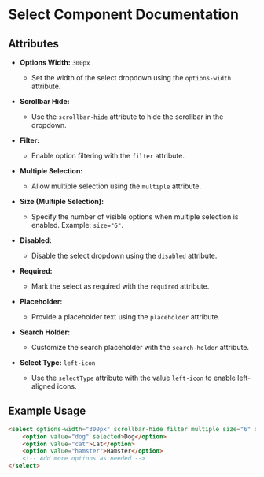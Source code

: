 # Select Component Documentation

## Attributes

- **Options Width:** `300px`
  - Set the width of the select dropdown using the `options-width` attribute.

- **Scrollbar Hide:**
  - Use the `scrollbar-hide` attribute to hide the scrollbar in the dropdown.

- **Filter:**
  - Enable option filtering with the `filter` attribute.

- **Multiple Selection:**
  - Allow multiple selection using the `multiple` attribute.

- **Size (Multiple Selection):**
  - Specify the number of visible options when multiple selection is enabled. Example: `size="6"`.

- **Disabled:**
  - Disable the select dropdown using the `disabled` attribute.

- **Required:**
  - Mark the select as required with the `required` attribute.

- **Placeholder:**
  - Provide a placeholder text using the `placeholder` attribute.

- **Search Holder:**
  - Customize the search placeholder with the `search-holder` attribute.

- **Select Type:** `left-icon`
  - Use the `selectType` attribute with the value `left-icon` to enable left-aligned icons.


## Example Usage

```html
<select options-width="300px" scrollbar-hide filter multiple size="6" disabled required placeholder="Select an option" search-holder="Type to search">
    <option value="dog" selected>Dog</option>
    <option value="cat">Cat</option>
    <option value="hamster">Hamster</option>
    <!-- Add more options as needed -->
</select>
